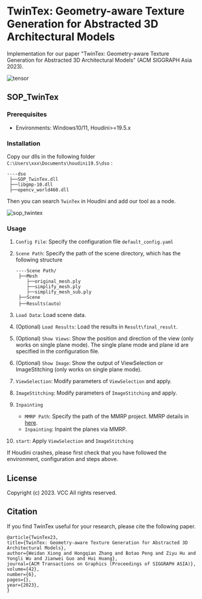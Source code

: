 # TwinTex: Geometry-aware Texture Generation for Abstracted 3D Architectural Models

Implementation for our paper "TwinTex: Geometry-aware Texture Generation for Abstracted 3D Architectural Models" (ACM SIGGRAPH Asia 2023).

![tensor](https://github.com/Ligo04/TwinTex/blob/main/images/teaser.png?raw=true)

## SOP_TwinTex 

### Prerequisites

- Environments: Windows10/11, Houdini>=19.5.x

### Installation

Copy our dlls in the following folder `C:\Users\xxx\Documents\houdini19.5\dso` :

```
----dso
 ├──SOP_TwinTex.dll
 ├──libgmp-10.dll
 ├──opencv_world460.dll
```

Then you can search `TwinTex` in Houdini and add our tool as a node.

![sop_twintex](https://github.com/Ligo04/TwinTex/blob/main/images/SOP_TwinTex.png?raw=true)

### Usage 

1. `Config File`: Specify the configuration file `default_config.yaml`

2. `Scene Path`: Specify the path of the scene directory, which has the following structure

   ```
   ----Scene Path/
    ├──Mesh
       ├──original_mesh.ply
       ├──simplify_mesh.ply
       ├──simplify_mesh_sub.ply
    ├──Scene
    ├──Results(auto）
   ```

3.  `Load Data`: Load scene data.

4. (Optional) `Load Results`: Load the results in `Result\final_result`.

5. (Optional) `Show Views`: Show the position and direction of the view (only works on single plane mode). The single plane mode and plane id are specified in the configuration file.

6. (Optional) `Show Image`: Show the output of ViewSelection or ImageStitching (only works on single plane mode).

7. `ViewSelection`:  Modify parameters of  `ViewSelection` and apply.

8. `ImageStitching`: Modify parameters of `ImageStitching` and apply.

9. `Inpainting`

   - `MMRP Path`: Specify the path of the MMRP project. MMRP details in [here](https://github.com/Ligo04/TwinTex/tree/main/MMRP).
   - `Inpainting`: Inpaint the planes via MMRP.

10. `start`: Apply `ViewSelection` and `ImageStitching`

If Houdini crashes, please first check that you have followed the environment, configuration and steps above.

## License

Copyright (c) 2023. VCC  All rights reserved.

## Citation

If you find TwinTex useful for your research, please cite the following paper.

```
@article{TwinTex23,
title={TwinTex: Geometry-aware Texture Generation for Abstracted 3D Architectural Models},
author={Weidan Xiong and Hongqian Zhang and Botao Peng and Ziyu Hu and Yongli Wu and Jianwei Guo and Hui Huang},
journal={ACM Transactions on Graphics (Proceedings of SIGGRAPH ASIA)},
volume={42},
number={6},
pages={},
year={2023},
}
```
